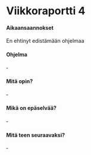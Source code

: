 # Viikkoraportti 4

#### Aikaansaannokset

En ehtinyt edistämään ohjelmaa

#### Ohjelma

&dash;

#### Mitä opin?

&dash;

#### Mikä on epäselvää?

&dash;

#### Mitä teen seuraavaksi?

&dash;
